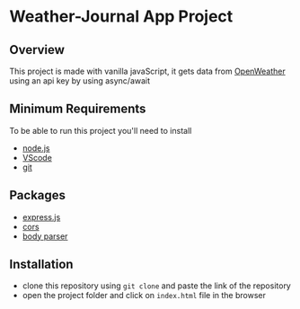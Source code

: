 # Weather-Journal App Project

## Overview
This project is made with vanilla javaScript, it gets data from  [OpenWeather](https://openweathermap.org/) using an api key by using async/await 

## Minimum Requirements
To be able to run this project you'll need to install 
- [node.js](https://nodejs.org/)
- [VScode](https://code.visualstudio.com/)
- [git](https://git-scm.com/)

## Packages
- [express.js](http://expressjs.com/)
- [cors](https://www.npmjs.com/package/cors)
- [body parser](https://www.npmjs.com/package/body-parser)



## Installation

- clone this repository using `git clone` and paste the link of the repository
- open the project folder and click on `index.html` file in the browser
